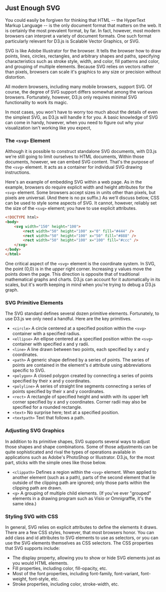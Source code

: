 ## Just Enough SVG

You could easily be forgiven for thinking that HTML -- the HyperText Markup Language -- is the only document format that matters on the web. It is certainly the most prevalent format, by far. In fact, however, most modern browsers can interpret a variety of document formats. One such format particularly relevant for D3.js is Scalable Vector Graphics, or SVG.

SVG is like Adobe Illustrator for the browser. It tells the browser how to draw points, lines, circles, rectangles, and arbitrary shapes and paths, specifying characteristics such as stroke style, width, and color, fill patterns and color, and grouping of multiple elements. Because SVG relies on vectors rather than pixels, browsers can scale it's graphics to any size or precision without distortion.

All modern browsers, including many mobile browsers, support SVG. Of course, the degree of SVG support differs somewhat among the various browsers. Fortunately, however, D3.js only requires minimal SVG functionality to work its magic.

In most cases, you won't have to worry too much about the details of even the simplest SVG, as D3.js will handle it for you. A basic knowledge of SVG can come in handy, however, when you need to figure out why your visualization isn't working like you expect,

### The `<svg>` Element

Although it is possible to construct standalone SVG documents, with D3.js we're still going to limit ourselves to HTML documents, Within those documents, however, we can embed SVG content. That's the purpose of the `<svg>` element. It acts as a container for individual SVG drawing instructions.

Here's an example of embedding SVG within a web page. As in the example, browsers do require explicit width and height attributes for the `<svg>` element. Some browsers accept sizes in units other than pixels, but pixels are universal. (And there is no px suffix.) As we'll discuss below, CSS can be used to style some aspects of SVG. It cannot, however, reliably set the size of the `<svg>` element; you have to use explicit attributes.

```html
<!DOCTYPE html>
<body> 
    <svg width="150" height="100">
        <rect width="50" height="100" x="0" fill="#444" />
        <rect width="50" height="100" x="50" fill="#888" />
        <rect width="50" height="100" x="100" fill="#ccc" />
    </svg>
</body>
</html>
```

One critical aspect of the `<svg>` element is the coordinate system. In SVG, the point (0,0) is in the _upper_ right corner. Increasing y values move the points down the page. This direction is opposite that of traditional mathematical graphs and charts. D3.js can account for it automatically in its scales, but it's worth keeping in mind when you're trying to debug a D3.js graph.

### SVG Primitive Elements

The SVG standard defines several dozen primitive elements. Fortunately, to use D3.js we only need a handful. Here are the key primitives.

* `<circle>` A circle centered at a specified position within the `<svg>` container with a specified radius.
* `<ellipse>` An ellipse centered at a specified position within the `<svg>` container with specified x and y radii.
* `<line>` A line drawn between two points, each specified by x and y coordinates.
* `<path>` A generic shape defined by a series of points. The series of points are contained in the element's `d` attribute using abbreviations specific to SVG.
* `<polygon>` A closed polygon created by connecting a series of points specified by their x and y coordinates.
* `<polyline>` A series of straight line segments connecting a series of points specified by their x and y coordinates.
* `<rect>` A rectangle of specified height and width with its upper left corner specified by x and y coordinates. Corner radii may also be specified for a rounded rectangle.
* `<text>` No surprise here; text at a specified position.
* `<textpath>` Text that follows a path.

### Adjusting SVG Graphics

In addition to its primitive shapes, SVG supports several ways to adjust those shapes and shape combinations. Some of those adjustments can be quite sophisticated and rival the types of operations available in applications such as Adobe's PhotoShop or Illustrator. D3.js, for the most part, sticks with the simple ones like those below.

* `<clippath>` Defines a region within the `<svg>` element. When applied to another element (such as a path), parts of the second element that lie outside of the clipping path are ignored; only those parts within the clipping path are drawn.
* `<g>` A grouping of multiple child elements. (If you've ever "grouped" elements in a drawing program such as Visio or Omnigraffle, it's the same idea.)

### Styling SVG with CSS

In general, SVG relies on explicit attributes to define the elements it draws. There are a few CSS styles, however, that most browsers honor. You can add class and id attributes to SVG elements to use as selectors, or you can use the SVG elements themselves as CSS selectors. The CSS properties that SVG supports include:

* The display property, allowing you to show or hide SVG elements just as you would HTML elements.
* Fill properties, including color, fill-opacity, etc.
* Most of the font properties, including font-family, font-variant, font-weight, font-style, etc.
* Stroke properties, including color, stroke-width, etc.


